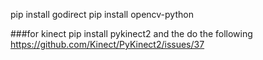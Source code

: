 pip install godirect
pip install opencv-python

###for kinect
pip install pykinect2 and the do the following
https://github.com/Kinect/PyKinect2/issues/37
